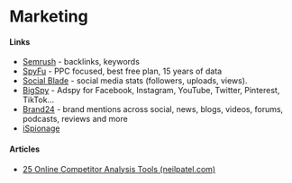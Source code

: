 # Marketing

#### Links

* [Semrush](https://www.semrush.com/dashboard/) - backlinks, keywords
* [SpyFu](https://www.spyfu.com/) - PPC focused, best free plan, 15 years of data
* [Social Blade](https://socialblade.com/) - social media stats \(followers, uploads, views\).
* [BigSpy](https://bigspy.com/) - Adspy for Facebook, Instagram, YouTube, Twitter, Pinterest, TikTok...
* [Brand24](https://brand24.com/) - brand mentions across social, news, blogs, videos, forums, podcasts, reviews and more
* [iSpionage](https://www.ispionage.com/Welcome)

#### Articles

* [25 Online Competitor Analysis Tools \(neilpatel.com\)](https://neilpatel.com/blog/25-sneaky-online-tools/)

